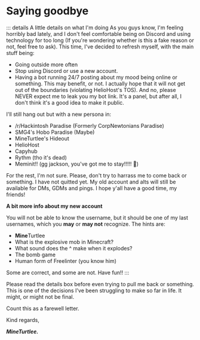 # Saying goodbye

::: details A little details on what I'm doing
As you guys know, I'm feeling horribly bad lately, and I don't feel comfortable being on Discord and using technology for too long (If you're wondering whether is this a fake reason or not, feel free to ask). This time, I've decided to refresh myself, with the main stuff being:

* Going outside more often
* Stop using Discord or use a new account.
* Having a bot running 24/7 posting about my mood being online or something. This may benefit, or not. I actually hope that it will not get out of the boundaries (violating HelioHost's TOS). And no, please NEVER expect me to leak you my bot link. It's a panel, but after all, I don't think it's a good idea to make it public.

I'll still hang out but with a new persona in:

* /r/Hackintosh Paradise (Formerly CorpNewtonians Paradise)
* SMG4's Hobo Paradise (Maybe)
* MineTurtlee's Hideout
* HelioHost
* Capyhub
* Rythm (tho it's dead)
* Meminit!! (gg jackson, you've got me to stay!!!!! 🥳)

For the rest, I'm not sure.
Please, don't try to harrass me to come back or something. I have not quitted yet.
My old account and alts will still be available for DMs, GDMs and pings.
I hope y'all have a good time, my friends!

**A bit more info about my new account**

You will not be able to know the username, but it should be one of my last usernames, which you **may** or **may not** recognize.
The hints are:

* **Mine**Turtlee
* What is the explosive mob in Minecraft?
* What sound does the ^ make when it explodes?
* The bomb game
* Human form of Freelinter (you know him)

Some are correct, and some are not. Have fun!!
:::

Please read the details box before even trying to pull me back or something. This is one of the decisions I've been struggling to make so far in life. It might, or might not be final.

Count this as a farewell letter.

Kind regards,

***MineTurtlee.***
